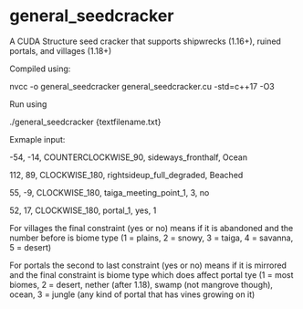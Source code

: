 # general_seedcracker
A CUDA Structure seed cracker that supports shipwrecks (1.16+), ruined portals, and villages (1.18+)


Compiled using:

nvcc -o general_seedcracker general_seedcracker.cu -std=c++17 -O3

Run using

./general_seedcracker {textfilename.txt}

Exmaple input:

-54, -14, COUNTERCLOCKWISE_90, sideways_fronthalf, Ocean

112, 89, CLOCKWISE_180, rightsideup_full_degraded, Beached

55, -9, CLOCKWISE_180, taiga_meeting_point_1, 3, no

52, 17, CLOCKWISE_180, portal_1, yes, 1


For villages the final constraint (yes or no) means if it is abandoned and the number before is biome type (1 = plains, 2 = snowy, 3 = taiga, 4 = savanna, 5 = desert)

For portals the second to last constraint (yes or no) means if it is mirrored and the final constraint is biome type which does affect portal tye (1 = most biomes, 2 = desert, nether (after 1.18), swamp (not mangrove though), ocean, 3 = jungle (any kind of portal that has vines growing on it)
